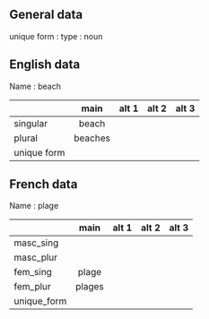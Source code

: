 ## General data

unique form :
type : noun

## English data

Name : beach

|             |  main   | alt 1 | alt 2 | alt 3 |
| :---------- | :-----: | :---: | :---: | ----- |
| singular    |  beach  |       |       |       |
| plural      | beaches |       |       |       |
| unique form |         |       |       |       |

## French data

Name : plage

|             |  main  | alt 1 | alt 2 | alt 3 |
| :---------- | :----: | :---: | :---: | :---: |
| masc_sing   |        |       |       |       |
| masc_plur   |        |       |       |       |
| fem_sing    | plage  |       |       |       |
| fem_plur    | plages |       |       |       |
| unique_form |        |       |       |       |


